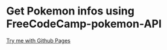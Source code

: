 # Get Pokemon infos using FreeCodeCamp-pokemon-API
[Try me with Github Pages](https://ninininn.github.io/popkemon-api-practice/)
